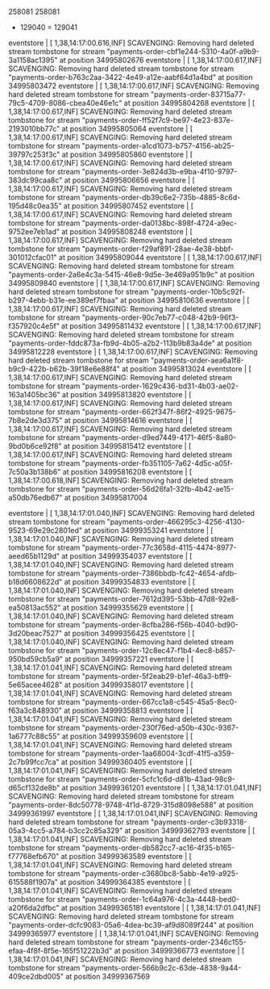   258081
  258081
- 129040
= 129041

eventstore    | [    1,38,14:17:00.616,INF] SCAVENGING: Removing hard deleted stream tombstone for stream "payments-order-cbf1e244-5310-4a0f-a9b9-3a1158ac1395" at position 34995802676
eventstore    | [    1,38,14:17:00.617,INF] SCAVENGING: Removing hard deleted stream tombstone for stream "payments-order-b763c2aa-3422-4e49-a12e-aabf64d1a4bd" at position 34995803472
eventstore    | [    1,38,14:17:00.617,INF] SCAVENGING: Removing hard deleted stream tombstone for stream "payments-order-83715a77-79c5-4709-8086-cbea40e46e1c" at position 34995804268
eventstore    | [    1,38,14:17:00.617,INF] SCAVENGING: Removing hard deleted stream tombstone for stream "payments-order-ff52f7c9-be97-4e23-837e-2193010bb77c" at position 34995805064
eventstore    | [    1,38,14:17:00.617,INF] SCAVENGING: Removing hard deleted stream tombstone for stream "payments-order-a1cd1073-b757-4156-ab25-39797c253f3c" at position 34995805860
eventstore    | [    1,38,14:17:00.617,INF] SCAVENGING: Removing hard deleted stream tombstone for stream "payments-order-3e824d3b-e9ba-4f10-9797-383dc99caa8c" at position 34995806656
eventstore    | [    1,38,14:17:00.617,INF] SCAVENGING: Removing hard deleted stream tombstone for stream "payments-order-db39c6e2-735b-4885-8c6d-195d48c0ea35" at position 34995807452
eventstore    | [    1,38,14:17:00.617,INF] SCAVENGING: Removing hard deleted stream tombstone for stream "payments-order-da0138bc-898f-4724-a9ec-9752ee7eb1ad" at position 34995808248
eventstore    | [    1,38,14:17:00.617,INF] SCAVENGING: Removing hard deleted stream tombstone for stream "payments-order-f29af891-28ae-4e38-bbbf-301012cfac01" at position 34995809044
eventstore    | [    1,38,14:17:00.617,INF] SCAVENGING: Removing hard deleted stream tombstone for stream "payments-order-2a6e4c3a-5415-46e8-9d5e-3e469a951b9c" at position 34995809840
eventstore    | [    1,38,14:17:00.617,INF] SCAVENGING: Removing hard deleted stream tombstone for stream "payments-order-10b5c92f-b297-4ebb-b31e-ee389ef7fbaa" at position 34995810636
eventstore    | [    1,38,14:17:00.617,INF] SCAVENGING: Removing hard deleted stream tombstone for stream "payments-order-90c7eb77-c048-42b9-96f3-f357920c4e5f" at position 34995811432
eventstore    | [    1,38,14:17:00.617,INF] SCAVENGING: Removing hard deleted stream tombstone for stream "payments-order-fddc873a-fb9d-4b05-a2b2-113b9b83a4de" at position 34995812228
eventstore    | [    1,38,14:17:00.617,INF] SCAVENGING: Removing hard deleted stream tombstone for stream "payments-order-aea6a1f8-b9c9-422b-b62b-39f18e6e88f4" at position 34995813024
eventstore    | [    1,38,14:17:00.617,INF] SCAVENGING: Removing hard deleted stream tombstone for stream "payments-order-1629c436-bd31-4b03-ae02-163a1405bc36" at position 34995813820
eventstore    | [    1,38,14:17:00.617,INF] SCAVENGING: Removing hard deleted stream tombstone for stream "payments-order-662f347f-86f2-4925-9675-7b8e2de3d375" at position 34995814616
eventstore    | [    1,38,14:17:00.617,INF] SCAVENGING: Removing hard deleted stream tombstone for stream "payments-order-d9ed7449-4171-46f5-8a80-9bd0b6ce92f8" at position 34995815412
eventstore    | [    1,38,14:17:00.617,INF] SCAVENGING: Removing hard deleted stream tombstone for stream "payments-order-fb351105-7a62-4d5c-a05f-7c50a3b138b6" at position 34995816208
eventstore    | [    1,38,14:17:00.618,INF] SCAVENGING: Removing hard deleted stream tombstone for stream "payments-order-56d26fa1-32fb-4b42-ae15-a50db76edb67" at position 34995817004


eventstore    | [    1,38,14:17:01.040,INF] SCAVENGING: Removing hard deleted stream tombstone for stream "payments-order-466295c3-4256-4130-9523-69e29c2801ed" at position 34999353241
eventstore    | [    1,38,14:17:01.040,INF] SCAVENGING: Removing hard deleted stream tombstone for stream "payments-order-77c3658d-4115-4474-8977-aeed65b1129d" at position 34999354037
eventstore    | [    1,38,14:17:01.040,INF] SCAVENGING: Removing hard deleted stream tombstone for stream "payments-order-7386bbdb-fc42-4654-afdb-b18d6608622d" at position 34999354833
eventstore    | [    1,38,14:17:01.040,INF] SCAVENGING: Removing hard deleted stream tombstone for stream "payments-order-7612d395-53bb-47d8-92e8-ea50813ac552" at position 34999355629
eventstore    | [    1,38,14:17:01.040,INF] SCAVENGING: Removing hard deleted stream tombstone for stream "payments-order-8cfba286-f56b-4040-bd90-3d20beac7527" at position 34999356425
eventstore    | [    1,38,14:17:01.040,INF] SCAVENGING: Removing hard deleted stream tombstone for stream "payments-order-12c8ec47-f1b4-4ec8-b857-950bd59cb5a9" at position 34999357221
eventstore    | [    1,38,14:17:01.041,INF] SCAVENGING: Removing hard deleted stream tombstone for stream "payments-order-5f2eab29-b1ef-46a3-bff9-5e65acee4628" at position 34999358017
eventstore    | [    1,38,14:17:01.041,INF] SCAVENGING: Removing hard deleted stream tombstone for stream "payments-order-667cc1a8-c545-45a5-8ec0-f63a3c848930" at position 34999358813
eventstore    | [    1,38,14:17:01.041,INF] SCAVENGING: Removing hard deleted stream tombstone for stream "payments-order-230f76ed-a50b-430c-9367-1a6777c88c55" at position 34999359609
eventstore    | [    1,38,14:17:01.041,INF] SCAVENGING: Removing hard deleted stream tombstone for stream "payments-order-1aa68004-3cdf-41f5-a359-2c7b99fcc7ca" at position 34999360405
eventstore    | [    1,38,14:17:01.041,INF] SCAVENGING: Removing hard deleted stream tombstone for stream "payments-order-5cfc1c6d-d81b-43ad-98c9-d65cf132de8b" at position 34999361201
eventstore    | [    1,38,14:17:01.041,INF] SCAVENGING: Removing hard deleted stream tombstone for stream "payments-order-8dc50778-9748-4f1d-8729-315d8098e588" at position 34999361997
eventstore    | [    1,38,14:17:01.041,INF] SCAVENGING: Removing hard deleted stream tombstone for stream "payments-order-c3b93318-05a3-4cc5-a784-b3cc2c85a329" at position 34999362793
eventstore    | [    1,38,14:17:01.041,INF] SCAVENGING: Removing hard deleted stream tombstone for stream "payments-order-db582cc7-ac16-4f35-b165-f77768efb670" at position 34999363589
eventstore    | [    1,38,14:17:01.041,INF] SCAVENGING: Removing hard deleted stream tombstone for stream "payments-order-c3680bc8-5abb-4e19-a925-615588f1907a" at position 34999364385
eventstore    | [    1,38,14:17:01.041,INF] SCAVENGING: Removing hard deleted stream tombstone for stream "payments-order-1c64a976-4c3a-4448-bed0-a20f6da2dfbc" at position 34999365181
eventstore    | [    1,38,14:17:01.041,INF] SCAVENGING: Removing hard deleted stream tombstone for stream "payments-order-dcfc9083-05a6-4dea-bc39-af9d8089f244" at position 34999365977
eventstore    | [    1,38,14:17:01.041,INF] SCAVENGING: Removing hard deleted stream tombstone for stream "payments-order-2346c155-efaa-4f8f-8f5e-165f51222b3d" at position 34999366773
eventstore    | [    1,38,14:17:01.041,INF] SCAVENGING: Removing hard deleted stream tombstone for stream "payments-order-566b9c2c-63de-4838-9a44-409ce2dbd005" at position 34999367569
